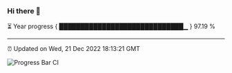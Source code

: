 ### Hi there 👋

⏳ Year progress { █████████████████████████████▁ } 97.19 %

---

⏰ Updated on Wed, 21 Dec 2022 18:13:21 GMT

![Progress Bar CI](https://github.com/liununu/liununu/workflows/Progress%20Bar%20CI/badge.svg)
